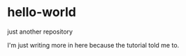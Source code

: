 # hello-world
just another repository


I'm just writing more in here because the tutorial told me to.
